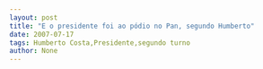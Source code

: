 ```yaml
---
layout: post
title: "E o presidente foi ao pódio no Pan, segundo Humberto"
date: 2007-07-17
tags: Humberto Costa,Presidente,segundo turno
author: None
---
```

 
